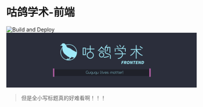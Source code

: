 # 咕鸽学术-前端
![Build and Deploy](https://github.com/colasama/gugoo-scholar-frontend/workflows/Build%20and%20Deploy/badge.svg?branch=master)
![banner](./banner.png)

> 但是全小写标题真的好难看啊！！！

